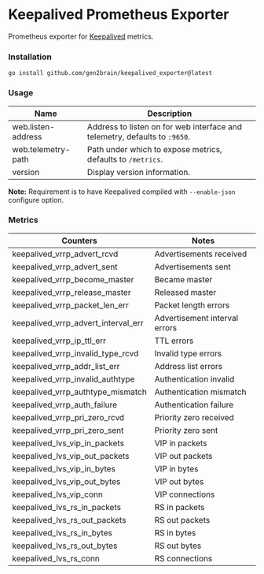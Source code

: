 # Keepalived Prometheus Exporter

Prometheus exporter for [Keepalived](https://keepalived.org) metrics.

### Installation

    go install github.com/gen2brain/keepalived_exporter@latest

### Usage

| Name               | Description                                                                |
|--------------------|----------------------------------------------------------------------------|
| web.listen-address | Address to listen on for web interface and telemetry, defaults to `:9650`. |
| web.telemetry-path | Path under which to expose metrics, defaults to `/metrics`.                |
| version            | Display version information.                                               |

**Note:** Requirement is to have Keepalived compiled with `--enable-json` configure option.

### Metrics

| Counters                            | Notes                         |
|-------------------------------------|-------------------------------|
| keepalived_vrrp_advert_rcvd         | Advertisements received       |
| keepalived_vrrp_advert_sent         | Advertisements sent           |
| keepalived_vrrp_become_master       | Became master                 |
| keepalived_vrrp_release_master      | Released master               |
| keepalived_vrrp_packet_len_err      | Packet length errors          |
| keepalived_vrrp_advert_interval_err | Advertisement interval errors |
| keepalived_vrrp_ip_ttl_err          | TTL errors                    |
| keepalived_vrrp_invalid_type_rcvd   | Invalid type errors           |
| keepalived_vrrp_addr_list_err       | Address list errors           |
| keepalived_vrrp_invalid_authtype    | Authentication invalid        |
| keepalived_vrrp_authtype_mismatch   | Authentication mismatch       |
| keepalived_vrrp_auth_failure        | Authentication failure        |
| keepalived_vrrp_pri_zero_rcvd       | Priority zero received        |
| keepalived_vrrp_pri_zero_sent       | Priority zero sent            |
| keepalived_lvs_vip_in_packets       | VIP in packets                |
| keepalived_lvs_vip_out_packets      | VIP out packets               |
| keepalived_lvs_vip_in_bytes         | VIP in bytes                  |
| keepalived_lvs_vip_out_bytes        | VIP out bytes                 |
| keepalived_lvs_vip_conn             | VIP connections               |
| keepalived_lvs_rs_in_packets        | RS in packets                 |
| keepalived_lvs_rs_out_packets       | RS out packets                |
| keepalived_lvs_rs_in_bytes          | RS in bytes                   |
| keepalived_lvs_rs_out_bytes         | RS out bytes                  |
| keepalived_lvs_rs_conn              | RS connections                |

